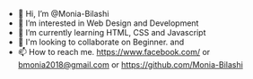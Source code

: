 - 👋 Hi, I’m @Monia-Bilashi
- 👀 I’m interested in Web Design and Development
- 🌱 I’m currently learning HTML, CSS and Javascript
- 💞️ I'm looking to collaborate on Beginner. and 
- 📫 How to reach me. https://www.facebook.com/ or bmonia2018@gmail.com or https://github.com/Monia-Bilashi

<!---
Monia-Bilashi/Monia-Bilashi is a ✨ special ✨ repository because its `README.md` (this file) appears on your GitHub profile.
You can click the Preview link to take a look at your changes.
--->
